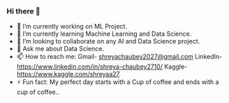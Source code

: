 ### Hi there 👋

- 🔭 I’m currently working on ML Project.
- 🌱 I’m currently learning Machine Learning and Data Science.
- 👯 I’m looking to collaborate on any AI and Data Science project.
- 💬 Ask me about Data Science.
- 📫 How to reach me:  Gmail- shreyachaubey2027@gmail.com  LinkedIn-https://www.linkedin.com/in/shreya-chaubey2710/  Kaggle-https://www.kaggle.com/shreyaa27    
- ⚡ Fun fact: My perfect day starts with a Cup of coffee and ends with a cup of coffee..
